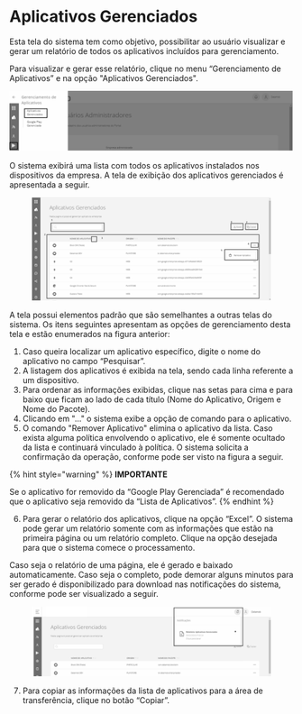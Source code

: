 # Aplicativos Gerenciados

Esta tela do sistema tem como objetivo, possibilitar ao usuário visualizar e gerar um relatório de todos os aplicativos incluídos para gerenciamento.

Para visualizar e gerar esse relatório, clique no menu “Gerenciamento de Aplicativos” e na opção "Aplicativos Gerenciados".

![](<../../.gitbook/assets/0 (12).png>)

O sistema exibirá uma lista com todos os aplicativos instalados nos dispositivos da empresa. A tela de exibição dos aplicativos gerenciados é apresentada a seguir.

<figure><img src="../../.gitbook/assets/image (3) (1) (1) (1).png" alt="" width="563"><figcaption></figcaption></figure>

A tela possui elementos padrão que são semelhantes a outras telas do sistema. Os itens seguintes apresentam as opções de gerenciamento desta tela e estão enumerados na figura anterior:

1. Caso queira localizar um aplicativo específico, digite o nome do aplicativo no campo “Pesquisar”.
2. A listagem dos aplicativos é exibida na tela, sendo cada linha referente a um dispositivo.
3. Para ordenar as informações exibidas, clique nas setas para cima e para baixo que ficam ao lado de cada título (Nome do Aplicativo, Origem e Nome do Pacote).
4. Clicando em "..." o sistema exibe a opção de comando para o aplicativo.
5. O comando "Remover Aplicativo" elimina o aplicativo da lista. Caso exista alguma política envolvendo o aplicativo, ele é somente ocultado da lista e continuará vinculado à política. O sistema solicita a confirmação da operação, conforme pode ser visto na figura a seguir.

{% hint style="warning" %}
**IMPORTANTE**

Se o aplicativo for removido da “Google Play Gerenciada” é recomendado que o aplicativo seja removido da “Lista de Aplicativos”.
{% endhint %}

6. Para gerar o relatório dos aplicativos, clique na opção “Excel”. O sistema pode gerar um relatório somente com as informações que estão na primeira página ou um relatório completo. Clique na opção desejada para que o sistema comece o processamento.

Caso seja o relatório de uma página, ele é gerado e baixado automaticamente. Caso seja o completo, pode demorar alguns minutos para ser gerado é disponibilizado para download nas notificações do sistema, conforme pode ser visualizado a seguir.

<figure><img src="../../.gitbook/assets/image (5) (1) (1) (1).png" alt="" width="563"><figcaption></figcaption></figure>

7. Para copiar as informações da lista de aplicativos para a área de transferência, clique no botão “Copiar”.
